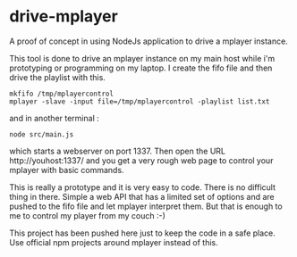 # drive-mplayer
A proof of concept in using NodeJs application to drive a mplayer instance.

This tool is done to drive an mplayer instance on my main host while i'm prototyping or programming on my laptop.
I create the fifo file and then drive the playlist with this.

```
mkfifo /tmp/mplayercontrol
mplayer -slave -input file=/tmp/mplayercontrol -playlist list.txt
```

and in another terminal :
```
node src/main.js
```
which starts a webserver on port 1337. Then open the URL http://youhost:1337/ and you get a very rough web page to
control your mplayer with basic commands.

This is really a prototype and it is very easy to code. There is no difficult thing in there. Simple a web API that
has a limited set of options and are pushed to the fifo file and let mplayer interpret them. But that is enough to me
to control my player from my couch :-)

This project has been pushed here just to keep the code in a safe place. Use official npm projects around mplayer instead of this.
